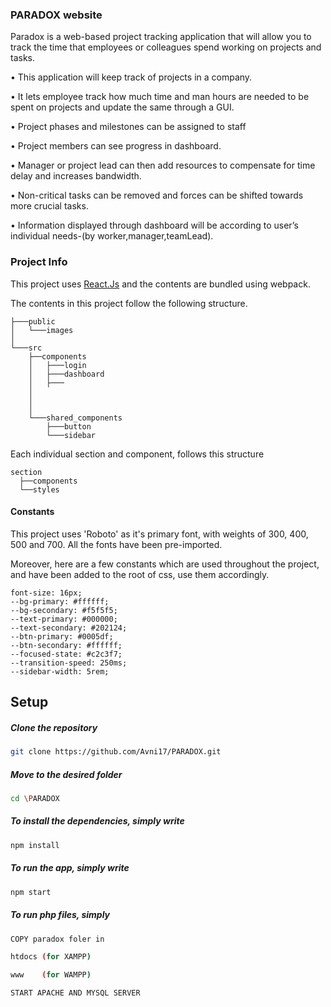 ### PARADOX website

Paradox is a web-based project tracking application that will allow you to track the
time that employees or colleagues spend working on projects and tasks.

• This application will keep track of projects in a company.

• It lets employee track how much time and man hours are needed to be spent on projects and update the
same through a GUI.

• Project phases and milestones can be assigned to staff 

• Project members can see progress in dashboard.

• Manager or project lead can then add resources to compensate for time delay and increases bandwidth.

• Non-critical tasks can be removed and forces can be shifted towards more crucial tasks.

• Information displayed through dashboard will be according to user’s individual needs-(by
worker,manager,teamLead).

### Project Info

This project uses [React.Js](https://reactjs.org) and the contents are bundled using webpack.

The contents in this project follow the following structure.

```
├───public
│   └───images
│
└───src
    ├──components
    │   ├───login
    │   ├───dashboard
    │   ├───
    │ 
    │
    │
    └───shared_components
        ├───button
        └───sidebar
```

Each individual section and component, follows this structure

```
section
  ├──components
  └──styles
```

#### Constants

This project uses 'Roboto' as it's primary font, with weights of 300, 400, 500 and 700. All the fonts have been pre-imported.

Moreover, here are a few constants which are used throughout the project, and have been added to the root of css, use them accordingly.

```
font-size: 16px;
--bg-primary: #ffffff;
--bg-secondary: #f5f5f5;
--text-primary: #000000;
--text-secondary: #202124;
--btn-primary: #0005df;
--btn-secondary: #ffffff;
--focused-state: #c2c3f7;
--transition-speed: 250ms;
--sidebar-width: 5rem;
```

## Setup

##### Clone the repository

```bash
git clone https://github.com/Avni17/PARADOX.git
```

##### Move to the desired folder

```bash
cd \PARADOX
```

##### To install the dependencies, simply write

```bash
npm install
```

##### To run the app, simply write

```bash
npm start
```
##### To run php files, simply 


```bash
COPY paradox foler in

htdocs (for XAMPP)

www    (for WAMPP)

START APACHE AND MYSQL SERVER
```


